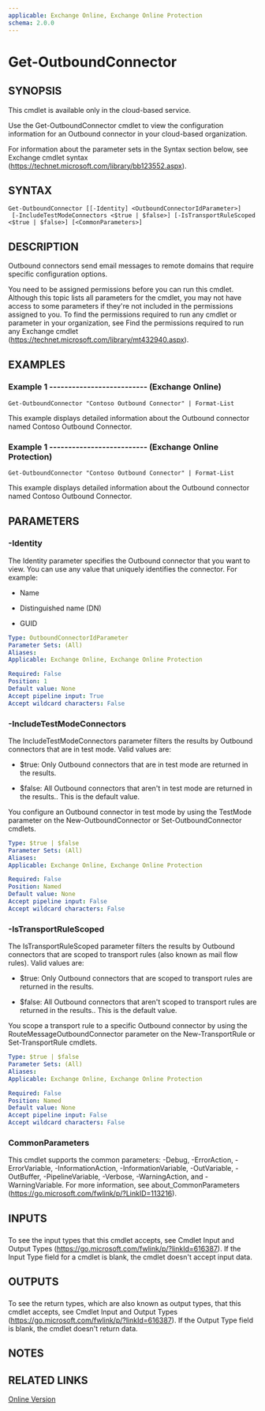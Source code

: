 ```yaml
---
applicable: Exchange Online, Exchange Online Protection
schema: 2.0.0
---
```


# Get-OutboundConnector

## SYNOPSIS
This cmdlet is available only in the cloud-based service.

Use the Get-OutboundConnector cmdlet to view the configuration information for an Outbound connector in your cloud-based organization.

For information about the parameter sets in the Syntax section below, see Exchange cmdlet syntax (https://technet.microsoft.com/library/bb123552.aspx).

## SYNTAX

```
Get-OutboundConnector [[-Identity] <OutboundConnectorIdParameter>]
 [-IncludeTestModeConnectors <$true | $false>] [-IsTransportRuleScoped <$true | $false>] [<CommonParameters>]
```

## DESCRIPTION
Outbound connectors send email messages to remote domains that require specific configuration options.

You need to be assigned permissions before you can run this cmdlet. Although this topic lists all parameters for the cmdlet, you may not have access to some parameters if they're not included in the permissions assigned to you. To find the permissions required to run any cmdlet or parameter in your organization, see Find the permissions required to run any Exchange cmdlet (https://technet.microsoft.com/library/mt432940.aspx).

## EXAMPLES

### Example 1 -------------------------- (Exchange Online)
```
Get-OutboundConnector "Contoso Outbound Connector" | Format-List
```

This example displays detailed information about the Outbound connector named Contoso Outbound Connector.

### Example 1 -------------------------- (Exchange Online Protection)
```
Get-OutboundConnector "Contoso Outbound Connector" | Format-List
```

This example displays detailed information about the Outbound connector named Contoso Outbound Connector.

## PARAMETERS

### -Identity
The Identity parameter specifies the Outbound connector that you want to view. You can use any value that uniquely identifies the connector. For example:

- Name

- Distinguished name (DN)

- GUID

```yaml
Type: OutboundConnectorIdParameter
Parameter Sets: (All)
Aliases:
Applicable: Exchange Online, Exchange Online Protection

Required: False
Position: 1
Default value: None
Accept pipeline input: True
Accept wildcard characters: False
```

### -IncludeTestModeConnectors
The IncludeTestModeConnectors parameter filters the results by Outbound connectors that are in test mode. Valid values are:

- $true: Only Outbound connectors that are in test mode are returned in the results.

- $false: All Outbound connectors that aren't in test mode are returned in the results.. This is the default value.

You configure an Outbound connector in test mode by using the TestMode parameter on the New-OutboundConnector or Set-OutboundConnector cmdlets.

```yaml
Type: $true | $false
Parameter Sets: (All)
Aliases:
Applicable: Exchange Online, Exchange Online Protection

Required: False
Position: Named
Default value: None
Accept pipeline input: False
Accept wildcard characters: False
```

### -IsTransportRuleScoped
The IsTransportRuleScoped parameter filters the results by Outbound connectors that are scoped to transport rules (also known as mail flow rules). Valid values are:

- $true: Only Outbound connectors that are scoped to transport rules are returned in the results.

- $false: All Outbound connectors that aren't scoped to transport rules are returned in the results.. This is the default value.

You scope a transport rule to a specific Outbound connector by using the RouteMessageOutboundConnector parameter on the New-TransportRule or Set-TransportRule cmdlets.

```yaml
Type: $true | $false
Parameter Sets: (All)
Aliases:
Applicable: Exchange Online, Exchange Online Protection

Required: False
Position: Named
Default value: None
Accept pipeline input: False
Accept wildcard characters: False
```

### CommonParameters
This cmdlet supports the common parameters: -Debug, -ErrorAction, -ErrorVariable, -InformationAction, -InformationVariable, -OutVariable, -OutBuffer, -PipelineVariable, -Verbose, -WarningAction, and -WarningVariable. For more information, see about_CommonParameters (https://go.microsoft.com/fwlink/p/?LinkID=113216).

## INPUTS

###  
To see the input types that this cmdlet accepts, see Cmdlet Input and Output Types (https://go.microsoft.com/fwlink/p/?linkId=616387). If the Input Type field for a cmdlet is blank, the cmdlet doesn't accept input data.

## OUTPUTS

###  
To see the return types, which are also known as output types, that this cmdlet accepts, see Cmdlet Input and Output Types (https://go.microsoft.com/fwlink/p/?linkId=616387). If the Output Type field is blank, the cmdlet doesn't return data.

## NOTES

## RELATED LINKS

[Online Version](https://technet.microsoft.com/library/f9140086-9f74-4446-b1e7-b195300da122.aspx)

